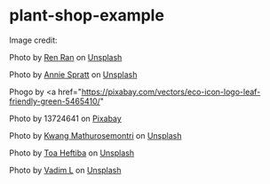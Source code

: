 # plant-shop-example

Image credit:

Photo by <a href="https://unsplash.com/@renran?utm_content=creditCopyText&utm_medium=referral&utm_source=unsplash">Ren Ran</a> on <a href="https://unsplash.com/photos/green-and-white-leafed-plants-bBiuSdck8tU?utm_content=creditCopyText&utm_medium=referral&utm_source=unsplash">Unsplash</a>
  
Photo by <a href="https://unsplash.com/@anniespratt?utm_content=creditCopyText&utm_medium=referral&utm_source=unsplash">Annie Spratt</a> on <a href="https://unsplash.com/photos/top-view-of-green-succulent-plants-8mqOw4DBBSg?utm_content=creditCopyText&utm_medium=referral&utm_source=unsplash">Unsplash</a>
  
Phogo by <a href="https://pixabay.com/vectors/eco-icon-logo-leaf-friendly-green-5465410/"

Photo by 13724641 on <a href="https://pixabay.com/vectors/eco-icon-logo-leaf-friendly-green-5465410/">Pixabay</a>

Photo by <a href="https://unsplash.com/@gemini_zucha89?utm_content=creditCopyText&utm_medium=referral&utm_source=unsplash">Kwang Mathurosemontri</a> on <a href="https://unsplash.com/photos/shallow-focus-photography-of-white-and-pink-petaled-flowers-fY1ECB1RCd0?utm_content=creditCopyText&utm_medium=referral&utm_source=unsplash">Unsplash</a>
  
Photo by <a href="https://unsplash.com/@heftiba?utm_content=creditCopyText&utm_medium=referral&utm_source=unsplash">Toa Heftiba</a> on <a href="https://unsplash.com/photos/green-leafed-plant-photography-W1yjvf5idqA?utm_content=creditCopyText&utm_medium=referral&utm_source=unsplash">Unsplash</a>
  
Photo by <a href="https://unsplash.com/@sk3tch?utm_content=creditCopyText&utm_medium=referral&utm_source=unsplash">Vadim L</a> on <a href="https://unsplash.com/photos/close-up-photography-of-leaves-_mgfuATaQnk?utm_content=creditCopyText&utm_medium=referral&utm_source=unsplash">Unsplash</a>
  